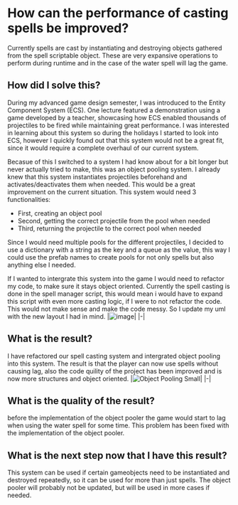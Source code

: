 # How can the performance of casting spells be improved?
Currently spells are cast by instantiating and destroying objects gathered from the spell scriptable object. These are very expansive operations to perform during runtime and in the case of the water spell will lag the game.

## How did I solve this?
During my advanced game design semester, I was introduced to the Entity Component System (ECS). One lecture featured a demonstration using a game developed by a teacher, showcasing how ECS enabled thousands of projectiles to be fired while maintaining great performance. I was interested in learning about this system so during the holidays I started to look into ECS, however I quickly found out that this system would not be a great fit, since it would require a complete overhaul of our current system.

Becasue of this I switched to a system I had know about for a bit longer but never actually tried to make, this was an object pooling system. I already knew that this system instantiates projectiles beforehand and activates/deactivates them when needed. This would be a great improvement on the current situation. This system would need 3 functionalities:
- First, creating an object pool
- Second, getting the correct projectile from the pool when needed
- Third, returning the projectile to the correct pool when needed

Since I would need multiple pools for the different projectiles, I decided to use a dictionary with a string as the key and a queue as the value, this way I could use the prefab names to create pools for not only spells but also anything else I needed.

If I wanted to intergrate this system into the game I would need to refactor my code, to make sure it stays object oriented. Currently the spell casting is done in the spell manager script, this would mean i would have to expand this script with even more casting logic, if I were to not refactor the code. This would not make sense and make the code messy. So I update my uml with the new layout I had in mind.
|![image](https://github.com/user-attachments/assets/ff1c71c2-c8d1-43a7-aca7-eca105b37bad)|
|-|

## What is the result?
I have refactored our spell casting system and intergrated object pooling into this system. The result is that the player can now use spells without causing lag, also the code quility of the project has been improved and is now more structures and object oriented.
|![Object Pooling Small](https://github.com/user-attachments/assets/2e01d3cc-bacd-4814-8a8b-e159baae4a89)|
|-|

## What is the quality of the result?
before the implementation of the object pooler the game would start to lag when using the water spell for some time. This problem has been fixed with the implementation of the object pooler.

## What is the next step now that I have this result?
This system can be used if certain gameobjects need to be instantiated and destroyed repeatedly, so it can be used for more than just spells. The object pooler will probably not be updated, but will be used in more cases if needed.
